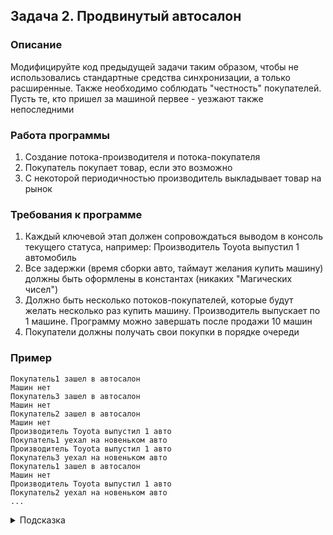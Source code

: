 ## Задача 2. Продвинутый автосалон

### Описание
Модифицируйте код предыдущей задачи таким образом, чтобы не использовались стандартные средства синхронизации, а только расширенные. Также необходимо соблюдать "честность" покупателей. Пусть те, кто пришел за машиной первее - уезжают также непоследними

### Работа программы
1. Создание потока-производителя и потока-покупателя
2. Покупатель покупает товар, если это возможно
3. С некоторой периодичностью производитель выкладывает товар на рынок

### Требования к программе
1. Каждый ключевой этап должен сопровождаться выводом в консоль текущего статуса, например: Производитель Toyota выпустил 1 автомобиль
2. Все задержки (время сборки авто, таймаут желания купить машину) должны быть оформлены в константах (никаких "Магических чисел")
3. Должно быть несколько потоков-покупателей, которые будут желать несколько раз купить машину. Производитель выпускает по 1 машине. Программу можно завершать после продажи 10 машин
4. Покупатели должны получать свои покупки в порядке очереди

### Пример
```
Покупатель1 зашел в автосалон
Машин нет
Покупатель3 зашел в автосалон
Машин нет
Покупатель2 зашел в автосалон
Машин нет
Производитель Toyota выпустил 1 авто
Покупатель1 уехал на новеньком авто
Производитель Toyota выпустил 1 авто
Покупатель3 уехал на новеньком авто
Покупатель1 зашел в автосалон
Машин нет
Производитель Toyota выпустил 1 авто
Покупатель2 уехал на новеньком авто
...
```

<details>
  <summary>Подсказка</summary>

Используйте ReentrantLock с соблюдением "честности"
</details>
